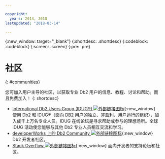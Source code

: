 ```yaml
---

copyright:
  years: 2014, 2018
lastupdated: "2018-03-14"

---
```


<!-- Attribute definitions --> 
{:new_window: target="_blank"}
{:shortdesc: .shortdesc}
{:codeblock: .codeblock}
{:screen: .screen}
{:pre: .pre}

# 社区
{: #communities}

您可加入用户主导的社区，以获取专业 Db2 用户的信息、教程、讨论和帮助。而且免费加入！
{: shortdesc}

* [International Db2 Users Group (IDUG®) ![外部链接图标](../../icons/launch-glyph.svg "外部链接图标")](https://www.idug.org/){:new_window} 使用 Db2 和 IDUG®（面向 DB2 用户的独立、非盈利、用户运行的组织），加入成千上万名专业人员。IDUG 在线论坛是寻求帮助或参与的理想场所。全球 IDUG 活动使您能够与其他 Db2 专业人员相互交流和学习。
* [developerWorks 上的 Db2 Community ![外部链接图标](../../icons/launch-glyph.svg "外部链接图标")](https://developer.ibm.com/data/db2/){:new_window} Db2 开发者社区。
* [Stack Overflow ![外部链接图标](../../icons/launch-glyph.svg "外部链接图标")](https://stackoverflow.com/users/login?ssrc=anon_ask&returnurl=https%3a%2f%2fstackoverflow.com%2fquestions%2fask%3ftags%3ddashdb){:new_window} 面向开发者的支持论坛和社区。
